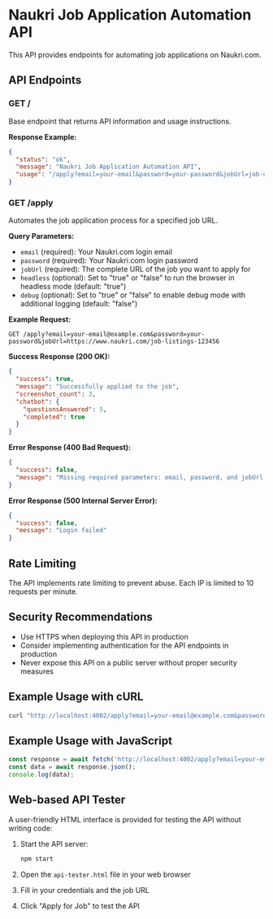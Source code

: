 # Naukri Job Application Automation API

This API provides endpoints for automating job applications on Naukri.com.

## API Endpoints

### GET /

Base endpoint that returns API information and usage instructions.

**Response Example:**
```json
{
  "status": "ok",
  "message": "Naukri Job Application Automation API",
  "usage": "/apply?email=your-email&password=your-password&jobUrl=job-url"
}
```

### GET /apply

Automates the job application process for a specified job URL.

**Query Parameters:**
- `email` (required): Your Naukri.com login email
- `password` (required): Your Naukri.com login password
- `jobUrl` (required): The complete URL of the job you want to apply for
- `headless` (optional): Set to "true" or "false" to run the browser in headless mode (default: "true")
- `debug` (optional): Set to "true" or "false" to enable debug mode with additional logging (default: "false")

**Example Request:**
```
GET /apply?email=your-email@example.com&password=your-password&jobUrl=https://www.naukri.com/job-listings-123456
```

**Success Response (200 OK):**
```json
{
  "success": true,
  "message": "Successfully applied to the job",
  "screenshot_count": 3,
  "chatbot": {
    "questionsAnswered": 5,
    "completed": true
  }
}
```

**Error Response (400 Bad Request):**
```json
{
  "success": false,
  "message": "Missing required parameters: email, password, and jobUrl are required"
}
```

**Error Response (500 Internal Server Error):**
```json
{
  "success": false,
  "message": "Login failed"
}
```

## Rate Limiting

The API implements rate limiting to prevent abuse. Each IP is limited to 10 requests per minute.

## Security Recommendations

- Use HTTPS when deploying this API in production
- Consider implementing authentication for the API endpoints in production
- Never expose this API on a public server without proper security measures

## Example Usage with cURL

```bash
curl "http://localhost:4002/apply?email=your-email@example.com&password=your-password&jobUrl=https://www.naukri.com/job-listings-123456"
```

## Example Usage with JavaScript

```javascript
const response = await fetch('http://localhost:4002/apply?email=your-email@example.com&password=your-password&jobUrl=https://www.naukri.com/job-listings-123456');
const data = await response.json();
console.log(data);
```

## Web-based API Tester

A user-friendly HTML interface is provided for testing the API without writing code:

1. Start the API server:
   ```bash
   npm start
   ```

2. Open the `api-tester.html` file in your web browser
3. Fill in your credentials and the job URL
4. Click "Apply for Job" to test the API

